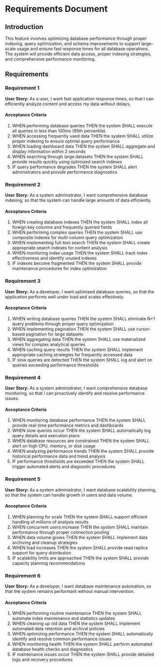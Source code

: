 # Requirements Document

## Introduction

This feature involves optimizing database performance through proper indexing, query optimization, and schema improvements to support large-scale usage and ensure fast response times for all database operations. The system will provide efficient data access, proper indexing strategies, and comprehensive performance monitoring.

## Requirements

### Requirement 1

**User Story:** As a user, I want fast application response times, so that I can efficiently analyze content and access my data without delays.

#### Acceptance Criteria

1. WHEN performing database queries THEN the system SHALL execute all queries in less than 100ms (95th percentile)
2. WHEN accessing frequently used data THEN the system SHALL utilize proper indexing to ensure optimal query performance
3. WHEN loading dashboard data THEN the system SHALL aggregate and display information within 2 seconds
4. WHEN searching through large datasets THEN the system SHALL provide results quickly using optimized search indexes
5. IF query performance degrades THEN the system SHALL alert administrators and provide performance diagnostics

### Requirement 2

**User Story:** As a system administrator, I want comprehensive database indexing, so that the system can handle large amounts of data efficiently.

#### Acceptance Criteria

1. WHEN creating database indexes THEN the system SHALL index all foreign key columns and frequently queried fields
2. WHEN performing complex queries THEN the system SHALL use composite indexes for multi-column query optimization
3. WHEN implementing full-text search THEN the system SHALL create appropriate search indexes for content analysis
4. WHEN monitoring index usage THEN the system SHALL track index effectiveness and identify unused indexes
5. IF indexes become fragmented THEN the system SHALL provide maintenance procedures for index optimization

### Requirement 3

**User Story:** As a developer, I want optimized database queries, so that the application performs well under load and scales effectively.

#### Acceptance Criteria

1. WHEN writing database queries THEN the system SHALL eliminate N+1 query problems through proper query optimization
2. WHEN implementing pagination THEN the system SHALL use cursor-based pagination for large datasets
3. WHEN aggregating data THEN the system SHALL use materialized views for complex analytical queries
4. WHEN caching query results THEN the system SHALL implement appropriate caching strategies for frequently accessed data
5. IF slow queries are detected THEN the system SHALL log and alert on queries exceeding performance thresholds

### Requirement 4

**User Story:** As a system administrator, I want comprehensive database monitoring, so that I can proactively identify and resolve performance issues.

#### Acceptance Criteria

1. WHEN monitoring database performance THEN the system SHALL provide real-time performance metrics and dashboards
2. WHEN slow queries occur THEN the system SHALL automatically log query details and execution plans
3. WHEN database resources are constrained THEN the system SHALL alert on high CPU, memory, or disk usage
4. WHEN analyzing performance trends THEN the system SHALL provide historical performance data and trend analysis
5. IF performance thresholds are exceeded THEN the system SHALL trigger automated alerts and diagnostic procedures

### Requirement 5

**User Story:** As a system administrator, I want database scalability planning, so that the system can handle growth in users and data volume.

#### Acceptance Criteria

1. WHEN planning for scale THEN the system SHALL support efficient handling of millions of analysis results
2. WHEN concurrent users increase THEN the system SHALL maintain performance through proper connection pooling
3. WHEN data volume grows THEN the system SHALL implement data archiving and cleanup strategies
4. WHEN load increases THEN the system SHALL provide read replica support for query distribution
5. IF scalability limits are approached THEN the system SHALL provide capacity planning recommendations

### Requirement 6

**User Story:** As a developer, I want database maintenance automation, so that the system remains performant without manual intervention.

#### Acceptance Criteria

1. WHEN performing routine maintenance THEN the system SHALL automate index maintenance and statistics updates
2. WHEN cleaning up old data THEN the system SHALL implement automated data retention and archival policies
3. WHEN optimizing performance THEN the system SHALL automatically identify and resolve common performance issues
4. WHEN monitoring health THEN the system SHALL perform automated database health checks and diagnostics
5. IF maintenance issues occur THEN the system SHALL provide detailed logs and recovery procedures